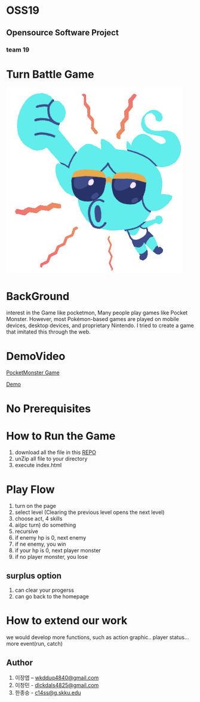 # OSS19
## Opensource Software Project
### team 19

# Turn Battle Game
![img](https://github.com/changchang4825/OSS19/blob/main/img/prom.gif?raw=true)

# BackGround

interest in the Game like pocketmon, Many people play games like Pocket Monster.    However, most Pokémon-based games are played on mobile devices, desktop devices, and proprietary Nintendo.
I tried to create a game that imitated this through the web.

# DemoVideo
[PocketMonster Game](https://www.youtube.com/watch?v=b8QxCLRu6aE)
   
[Demo](https://www.youtube.com/watch?v=cToErIexj1g)


# No Prerequisites

# How to Run the Game

1. download all the file in this [REPO](https://github.com/changchang4825/OSS19)
2. unZip all file to your directory
3. execute index.html

# Play Flow

1. turn on the page
2. select level (Clearing the previous level opens the next level)
3. choose act, 4 skills
4. ai(pc turn) do something
5. recursive
6. if enemy hp is 0, next enemy
7. if ne enemy, you win
8. if your hp is 0, next player monster
9. if no player monster, you lose

## surplus option

1. can clear your progerss
2. can go back to the homepage


# How to extend our work

we would develop more functions, such as action graphic.. player status... more event(run, catch)

## Author

1. 이장엽 – wkdduq4840@gmail.com
2. 이창민 - dlckdals4825@gmail.com
3. 한종승 - c14ss@g.skku.edu